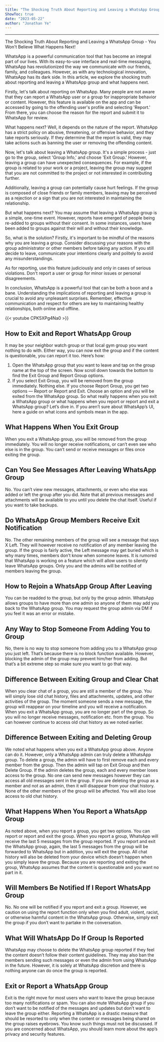 ```yaml
---
title: "The Shocking Truth About Reporting and Leaving a WhatsApp Group - You Won't Believe What Happens Next!"
ShowToc: true 
date: "2023-05-22"
author: "Jonathan Ye"
---
```

*****
The Shocking Truth About Reporting and Leaving a WhatsApp Group - You Won't Believe What Happens Next!

WhatsApp is a powerful communication tool that has become an integral part of our lives. With its easy-to-use interface and real-time messaging, WhatsApp has revolutionized the way we communicate with our friends, family, and colleagues. However, as with any technological innovation, WhatsApp has its dark side. In this article, we explore the shocking truth about reporting and leaving a WhatsApp group and what happens next.

Firstly, let's talk about reporting on WhatsApp. Many people are not aware that they can report a WhatsApp user or a group for inappropriate behavior or content. However, this feature is available on the app and can be accessed by going to the offending user's profile and selecting 'Report.' From there, you can choose the reason for the report and submit it to WhatsApp for review.

What happens next? Well, it depends on the nature of the report. WhatsApp has a strict policy on abusive, threatening, or offensive behavior, and they take reports seriously. If they determine that the report is valid, they may take actions such as banning the user or removing the offending content.

Now, let's talk about leaving a WhatsApp group. It's a simple process - just go to the group, select 'Group Info,' and choose 'Exit Group.' However, leaving a group can have unexpected consequences. For example, if the group is related to your work or a project, leaving the group may suggest that you are not committed to the project or not interested in contributing further.

Additionally, leaving a group can potentially cause hurt feelings. If the group is composed of close friends or family members, leaving may be perceived as a rejection or a sign that you are not interested in maintaining the relationship.

But what happens next? You may assume that leaving a WhatsApp group is a simple, one-time event. However, reports have emerged of people being re-added to groups without their consent. In some instances, users have been added to groups against their will and without their knowledge.

So, what is the solution? Firstly, it's important to be mindful of the reasons why you are leaving a group. Consider discussing your reasons with the group administrator or other members before taking any action. If you still decide to leave, communicate your intentions clearly and politely to avoid any misunderstandings.

As for reporting, use this feature judiciously and only in cases of serious violations. Don't report a user or group for minor issues or personal disagreements.

In conclusion, WhatsApp is a powerful tool that can be both a boon and a bane. Understanding the implications of reporting and leaving a group is crucial to avoid any unpleasant surprises. Remember, effective communication and respect for others are key to maintaining healthy relationships, both online and offline.

{{< youtube CPK5XPg4Na0 >}} 



## How to Exit and Report WhatsApp Group


It may be your neighbor watch group or that local gym group you want nothing to do with. Either way, you can now exit the group and if the content is questionable, you can report it too. Here’s how:
1. Open the WhatsApp group that you want to leave and tap on the group name at the top of the screen. Now scroll down towards the bottom to find the Exit Group and Report Group options.
2. If you select Exit Group, you will be removed from the group immediately. Nothing else. If you choose Report Group, you get two options — Report or Report and Exit.
Choose an option and you will be exited from the WhatsApp group. So what really happens when you exit a WhatsApp group or what happens when you report or report and exit a WhatsApp group? Let’s dive in.
If you aren’t sure about WhatsApp’s UI, here a guide on what icons and symbols mean in the app.

 
## What Happens When You Exit Group


When you exit a WhatsApp group, you will be removed from the group immediately. You will no longer receive notifications, or can’t even see who else is in the group. You can’t send or receive messages or files once exiting the group.

 
## Can You See Messages After Leaving WhatsApp Group


No. You can’t view new messages, attachments, or even who else was added or left the group after you did. 
Note that all previous messages and attachments will be available to you until you delete the chat itself. Useful if you want to take backups.

 
## Do WhatsApp Group Members Receive Exit Notification


No. The other remaining members of the group will see a message that says X Left. They will however receive no notification of any member leaving the group. If the group is fairly active, the Left message may get buried which is why many times, members don’t know when someone leaves.
It is rumored that WhatsApp is working on a feature which will allow users to silently leave WhatsApp groups. Only you and the admins will be notified of members leaving the group.

 
## How to Rejoin a WhatsApp Group After Leaving


You can be readded to the group, but only by the group admin. WhatsApp allows groups to have more than one admin so anyone of them may add you back to the WhatsApp group. You may request the group admin via DM if you feel it was an error or mistake.

 
## Any Way to Stop Someone From Adding You to Group


No, there is no way to stop someone from adding you to a WhatsApp group you just left. That’s because there is no block function available. However, blocking the admin of the group may prevent him/her from adding. But that’s a bit extreme step so make sure you want to go that way.

 
## Difference Between Exiting Group and Clear Chat


When you clear chat of a group, you are still a member of the group. You will simply lose old chat history, files and attachments, updates, and other activities of the group. The moment someone sends a new message, the group will reappear on your timeline and you will receive a notification.
When you exit a WhatsApp group, you are no longer part of the group. So you will no longer receive messages, notification etc. from the group. You can however continue to access old chat history as we noted earlier.

 
## Difference Between Exiting and Deleting Group


We noted what happens when you exit a WhatsApp group above. Anyone can do it. However, only a WhatsApp admin can truly delete a WhatsApp group. To delete a group, the admin will have to first remove each and every member from the group. Then the admin will tap on Exit Group and then Delete Group. 
If the admin deletes the group, each and every member loses access to the group. No one can send new messages however they can access all old messages sent in the group.
If you are deleting the group as a member and not as an admin, then it will disappear from your chat history. None of the other members of the group will be affected. You will also lose access to old chat history.

 
## What Happens When You Report a WhatsApp Group


As noted above, when you report a group, you get two options. You can report or report and exit the group. When you report a group, WhatsApp will receive the last 5 messages from the group reported.
If you report and exit the WhatsApp group, again, the last 5 messages from the group will be forwarded to WhatsApp but in addition, you will exit the group. All chat history will also be deleted from your device which doesn’t happen when you simply leave the group. Because you are reporting and exiting the group, WhatsApp assumes that the content is questionable and you want no part in it.

 
## Will Members Be Notified If I Report WhatsApp Group


No. No one will be notified if you report and exit a group. However, we caution on using the report function only when you find adult, violent, racist, or otherwise harmful content in the WhatsApp group. Otherwise, simply exit the group if you don’t want to partake in the conversation. 

 
## What Will WhatsApp Do If Group Is Reported


WhatsApp may choose to delete the WhatsApp group reported if they feel the content doesn’t follow their content guidelines. They may also ban the members sending such messages or even the admin from using WhatsApp in the future. However, it is solely at WhatsApp discretion and there is nothing anyone can do once the group is reported.

 
## Exit or Report a WhatsApp Group


Exit is the right move for most users who want to leave the group because too many notifications or spam. You can also mute WhatsApp group if you don’t want to be notified of the messages and updates but don’t want to leave the group either. 
Reporting a WhatsApp is a drastic measure that should be resorted to only when the content or messages being shared on the group raises eyebrows. You know such things must not be discussed.
If you are concerned about WhatsApp, you should learn more about the app’s privacy and security features.




